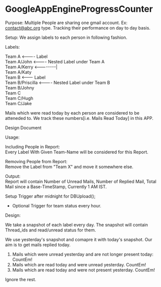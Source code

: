 GoogleAppEngineProgressCounter
==============================

Purpose: Multiple People are sharing one gmail account. Ex: contact@abc.org type. Tracking their performance on day to day basis.

Setup: We assign labels to each person in following fashion.

Labels:<br>

Team A                  <---- Label<br>
Team A/John             <---- Nested Label under Team A<br>
Team A/Kerry            <--------|<br>
Team A/Katy<br>
Team B                  <--- Label<br>
Team B/Priscilla        <---- Nested Label under Team B<br>
Team B/Johny<br>
Team C<br>
Team C/Hugh<br>
Team C/Jake<br>
    
Mails which were read today by each person are considered to be atteneded to. We track these numbers[i.e. Mails Read Today] in this APP.

Design Document <br>

Usage:<br>

Including People in Report:<br>
Every Label With Given Team-Name will be considered for this Report. 

Removing People from Report:<br>
Remove the Label from "Team X" and move it somewhere else.

Output:<br>
Report will contain Number of Unread Mails, Number of Replied Mail, Total Mail since a Base-TimeStamp, Currently 1 AM IST.

Setup Trigger after midnight for DBUpload();
+ Optional Trigger for team status every hour.


Design:<br>

We take a snapshot of each label every day. The snapshot will contain Thread_ids and read/unread status for them.

We use yesterday's snapshot and comapre it with today's snapshot. Our aim is to get mails replied today.

1) Mails which were unread yesterday and are not longer present today: CountEm!<br>
2) Mails which are read today and were unread yesterday. CountEm!<br>
3) Mails which are read today and were not present yesterday. CountEm!<br>

Ignore the rest.





